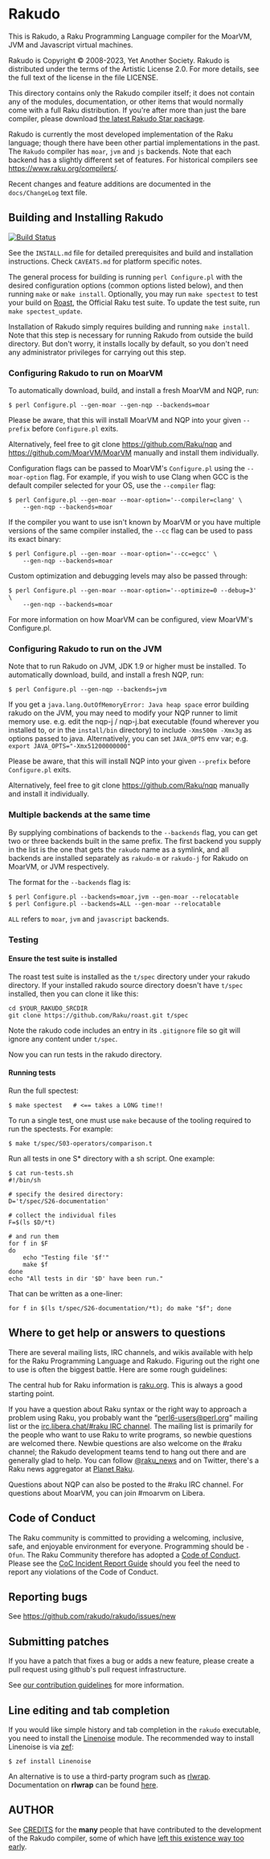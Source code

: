 # Rakudo

This is Rakudo, a Raku Programming Language compiler for the MoarVM, JVM and Javascript virtual machines.

Rakudo is Copyright © 2008-2023, Yet Another Society. Rakudo
is distributed under the terms of the Artistic License 2.0. For more
details, see the full text of the license in the file LICENSE.

This directory contains only the Rakudo compiler itself; it
does not contain any of the modules, documentation, or other items
that would normally come with a full Raku distribution.  If you're
after more than just the bare compiler, please download [the latest
Rakudo Star package](http://rakudo.org/downloads/star).

Rakudo is currently the most developed implementation of the Raku
language; though there have been other partial implementations in the
past. The `Rakudo` compiler has `moar`, `jvm` and `js` backends. Note
that each backend has a slightly different set of features. For
historical compilers see https://www.raku.org/compilers/.

Recent changes and feature additions are documented in the `docs/ChangeLog`
text file.

## Building and Installing Rakudo

[![Build Status](https://dev.azure.com/Rakudo/rakudo/_apis/build/status/rakudo.rakudo?branchName=master)](https://dev.azure.com/Rakudo/rakudo/_build/latest?definitionId=1&branchName=master)

See the `INSTALL.md` file for detailed prerequisites and build and
installation instructions. Check `CAVEATS.md` for platform specific notes.

The general process for building is running `perl Configure.pl` with
the desired configuration options (common options listed below), and
then running `make` or `make install`. Optionally, you may run
`make spectest` to test your build on [Roast](http://github.com/raku/roast),
the Official Raku test suite. To update the test suite, run
`make spectest_update`.

Installation of Rakudo simply requires building and running `make install`.
Note that this step is necessary for running Rakudo from outside the build
directory. But don't worry, it installs locally by default, so you don't need
any administrator privileges for carrying out this step.

### Configuring Rakudo to run on MoarVM

To automatically download, build, and install a fresh MoarVM and NQP, run:

    $ perl Configure.pl --gen-moar --gen-nqp --backends=moar

Please be aware, that this will install MoarVM and NQP into your given
`--prefix` before `Configure.pl` exits.

Alternatively, feel free to git clone https://github.com/Raku/nqp and
https://github.com/MoarVM/MoarVM manually and install them individually.

Configuration flags can be passed to MoarVM's `Configure.pl` using the
`--moar-option` flag. For example, if you wish to use Clang when GCC is the
default compiler selected for your OS, use the `--compiler` flag:

    $ perl Configure.pl --gen-moar --moar-option='--compiler=clang' \
        --gen-nqp --backends=moar

If the compiler you want to use isn't known by MoarVM or you have multiple
versions of the same compiler installed, the `--cc` flag can be used to pass its
exact binary:

    $ perl Configure.pl --gen-moar --moar-option='--cc=egcc' \
        --gen-nqp --backends=moar

Custom optimization and debugging levels may also be passed through:

    $ perl Configure.pl --gen-moar --moar-option='--optimize=0 --debug=3' \
        --gen-nqp --backends=moar

For more information on how MoarVM can be configured, view MoarVM's
Configure.pl.

### Configuring Rakudo to run on the JVM

Note that to run Rakudo on JVM, JDK 1.9 or higher must be installed.
To automatically download, build, and install a fresh NQP, run:

    $ perl Configure.pl --gen-nqp --backends=jvm

If you get a `java.lang.OutOfMemoryError: Java heap space` error building
rakudo on the JVM, you may need to modify your NQP runner to limit memory
use. e.g. edit the nqp-j / nqp-j.bat executable (found wherever you installed to, or in the
`install/bin` directory) to include `-Xms500m -Xmx3g` as options passed to java.
Alternatively, you can set `JAVA_OPTS` env var; e.g.
`export JAVA_OPTS="-Xmx51200000000"`

Please be aware, that this will install NQP into your given `--prefix`
before `Configure.pl` exits.

Alternatively, feel free to git clone https://github.com/Raku/nqp manually
and install it individually.

### Multiple backends at the same time

By supplying combinations of backends to the `--backends` flag, you
can get two or three backends built in the same prefix. The first
backend you supply in the list is the one that gets the `rakudo` name
as a symlink, and all backends are installed separately as
`rakudo-m` or `rakudo-j` for Rakudo on
MoarVM, or JVM respectively.

The format for the `--backends` flag is:

    $ perl Configure.pl --backends=moar,jvm --gen-moar --relocatable
    $ perl Configure.pl --backends=ALL --gen-moar --relocatable

`ALL` refers to `moar`, `jvm` and `javascript` backends.

### Testing

#### Ensure the test suite is installed

The roast test suite is installed as the `t/spec` directory
under your rakudo directory. If your installed rakudo
source directory doesn't have `t/spec` installed, then
you can clone it like this:

    cd $YOUR_RAKUDO_SRCDIR
    git clone https://github.com/Raku/roast.git t/spec

Note the rakudo code includes an entry in its `.gitignore` file
so git will ignore any content under `t/spec`.

Now you can run tests in the rakudo directory.

#### Running tests

Run the full spectest:

    $ make spectest   # <== takes a LONG time!!

To run a single test, one must use `make` because of the tooling required to
run the spectests.  For example:

    $ make t/spec/S03-operators/comparison.t

Run all tests in one S* directory with a sh script. One example:

    $ cat run-tests.sh
    #!/bin/sh

    # specify the desired directory:
    D='t/spec/S26-documentation'

    # collect the individual files
    F=$(ls $D/*t)

    # and run them
    for f in $F
    do
        echo "Testing file '$f'"
        make $f
    done
    echo "All tests in dir '$D' have been run."

That can be written as a one-liner:

    for f in $(ls t/spec/S26-documentation/*t); do make "$f"; done

## Where to get help or answers to questions

There are several mailing lists, IRC channels, and wikis available with
help for the Raku Programming Language and Rakudo. Figuring out the right one to use
is often the biggest battle. Here are some rough guidelines:

The central hub for Raku information is [raku.org](https://raku.org/).
This is always a good starting point.

If you have a question about Raku syntax or the right way to approach
a problem using Raku, you probably want the “perl6-users@perl.org”
mailing list or the [irc.libera.chat/#raku IRC
channel](https://web.libera.chat/#raku). The mailing
list is primarily for the people who want to use Raku to write
programs, so newbie questions are welcomed there.  Newbie questions
are also welcome on the #raku channel; the Rakudo
development teams tend to hang out there and are generally glad
to help.  You can follow [@raku_news](https://twitter.com/raku_news)
and on Twitter, there's a Raku news aggregator at
[Planet Raku](http://planet.raku.org/).

Questions about NQP can also be posted to the #raku IRC channel.
For questions about MoarVM, you can join #moarvm on Libera.

## Code of Conduct

The Raku community is committed to providing a welcoming, inclusive, safe, and enjoyable environment for everyone.  Programming should be `-Ofun`.  The Raku Community therefore has adopted a [Code of Conduct](https://github.com/Raku/problem-solving/blob/master/solutions/meta/code_of_conduct.md).  Please see the [CoC Incident Report Guide](https://github.com/Raku/problem-solving/blob/master/solutions/meta/coc_incident_response_guide.md) should you feel the need to report any violations of the Code of Conduct.

## Reporting bugs

See https://github.com/rakudo/rakudo/issues/new

## Submitting patches

If you have a patch that fixes a bug or adds a new feature, please
create a pull request using github's pull request infrastructure.

See [our contribution guidelines](https://github.com/rakudo/rakudo/blob/master/CONTRIBUTING.md) for more information.

## Line editing and tab completion

If you would like simple history and tab completion in the `rakudo` executable,
you need to install the [Linenoise](https://github.com/hoelzro/p6-linenoise) module.  The recommended way to install
Linenoise is via [zef](https://github.com/ugexe/zef):

    $ zef install Linenoise

An alternative is to use a third-party program such as [rlwrap](https://github.com/hanslub42/rlwrap). Documentation on **rlwrap** can be found [here](https://linux.die.net/man/1/rlwrap).

## AUTHOR

See [CREDITS](CREDITS) for the **many** people that have contributed to the development of the Rakudo compiler, some of which have [left this existence way too early](IN-MEMORIAM.md).
